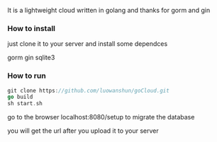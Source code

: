 It is a lightweight cloud written in golang and thanks for gorm and gin


### How to install
just clone it to your server and install some dependces

gorm gin sqlite3


### How to run
```go
git clone https://github.com/luowanshun/goCloud.git
go build
sh start.sh
```
go to the browser localhost:8080/setup to migrate the database


you will get the url after you upload it to your server
